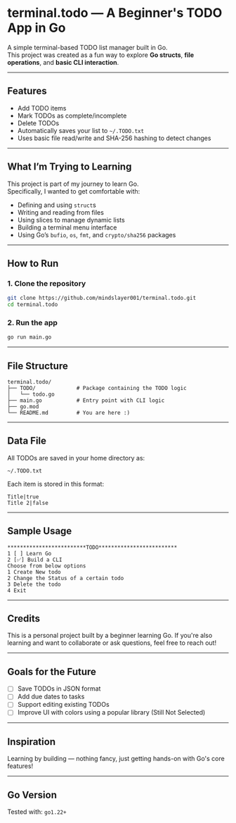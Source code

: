# terminal.todo — A Beginner's TODO App in Go

A simple terminal-based TODO list manager built in Go.  
This project was created as a fun way to explore **Go structs**, **file operations**, and **basic CLI interaction**.

---

## Features

- Add TODO items
- Mark TODOs as complete/incomplete
- Delete TODOs
- Automatically saves your list to `~/.TODO.txt`
- Uses basic file read/write and SHA-256 hashing to detect changes

---

## What I’m Trying to Learning

This project is part of my journey to learn Go.  
Specifically, I wanted to get comfortable with:

- Defining and using `struct`s
- Writing and reading from files
- Using slices to manage dynamic lists
- Building a terminal menu interface
- Using Go’s `bufio`, `os`, `fmt`, and `crypto/sha256` packages

---

## How to Run

### 1. Clone the repository

```bash
git clone https://github.com/mindslayer001/terminal.todo.git
cd terminal.todo
```

### 2. Run the app

```bash
go run main.go
```

---

## File Structure

```
terminal.todo/
├── TODO/             # Package containing the TODO logic
│   └── todo.go
├── main.go           # Entry point with CLI logic
├── go.mod
└── README.md         # You are here :)
```

---

## Data File

All TODOs are saved in your home directory as:

```
~/.TODO.txt
```

Each item is stored in this format:

```
Title|true
Title 2|false
```

---

## Sample Usage

```
*************************TODO*************************
1 [ ] Learn Go
2 [✅] Build a CLI
Choose from below options
1 Create New todo
2 Change the Status of a certain todo
3 Delete the todo
4 Exit
```

---

## Credits

This is a personal project built by a beginner learning Go.
If you're also learning and want to collaborate or ask questions, feel free to reach out!

---

## Goals for the Future

* [ ] Save TODOs in JSON format
* [ ] Add due dates to tasks
* [ ] Support editing existing TODOs
* [ ] Improve UI with colors using a popular library (Still Not Selected)

---

## Inspiration

Learning by building — nothing fancy, just getting hands-on with Go's core features!

---

## Go Version

Tested with: `go1.22+`

